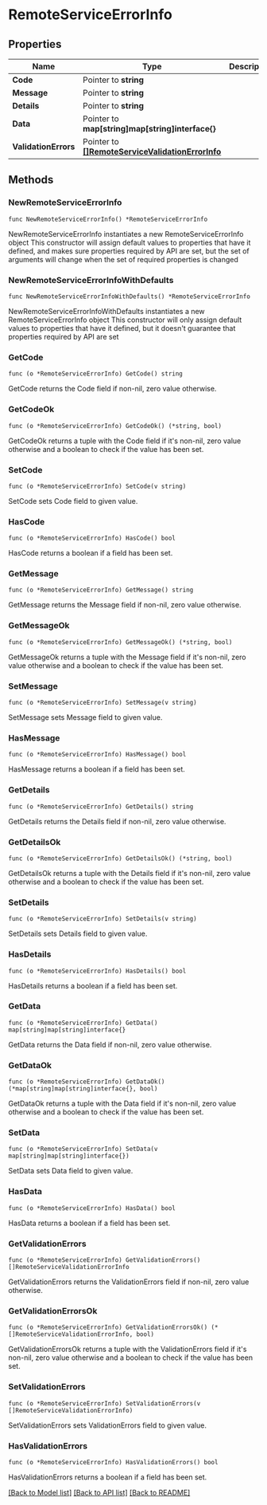 # RemoteServiceErrorInfo

## Properties

Name | Type | Description | Notes
------------ | ------------- | ------------- | -------------
**Code** | Pointer to **string** |  | [optional] 
**Message** | Pointer to **string** |  | [optional] 
**Details** | Pointer to **string** |  | [optional] 
**Data** | Pointer to **map[string]map[string]interface{}** |  | [optional] 
**ValidationErrors** | Pointer to [**[]RemoteServiceValidationErrorInfo**](RemoteServiceValidationErrorInfo.md) |  | [optional] 

## Methods

### NewRemoteServiceErrorInfo

`func NewRemoteServiceErrorInfo() *RemoteServiceErrorInfo`

NewRemoteServiceErrorInfo instantiates a new RemoteServiceErrorInfo object
This constructor will assign default values to properties that have it defined,
and makes sure properties required by API are set, but the set of arguments
will change when the set of required properties is changed

### NewRemoteServiceErrorInfoWithDefaults

`func NewRemoteServiceErrorInfoWithDefaults() *RemoteServiceErrorInfo`

NewRemoteServiceErrorInfoWithDefaults instantiates a new RemoteServiceErrorInfo object
This constructor will only assign default values to properties that have it defined,
but it doesn't guarantee that properties required by API are set

### GetCode

`func (o *RemoteServiceErrorInfo) GetCode() string`

GetCode returns the Code field if non-nil, zero value otherwise.

### GetCodeOk

`func (o *RemoteServiceErrorInfo) GetCodeOk() (*string, bool)`

GetCodeOk returns a tuple with the Code field if it's non-nil, zero value otherwise
and a boolean to check if the value has been set.

### SetCode

`func (o *RemoteServiceErrorInfo) SetCode(v string)`

SetCode sets Code field to given value.

### HasCode

`func (o *RemoteServiceErrorInfo) HasCode() bool`

HasCode returns a boolean if a field has been set.

### GetMessage

`func (o *RemoteServiceErrorInfo) GetMessage() string`

GetMessage returns the Message field if non-nil, zero value otherwise.

### GetMessageOk

`func (o *RemoteServiceErrorInfo) GetMessageOk() (*string, bool)`

GetMessageOk returns a tuple with the Message field if it's non-nil, zero value otherwise
and a boolean to check if the value has been set.

### SetMessage

`func (o *RemoteServiceErrorInfo) SetMessage(v string)`

SetMessage sets Message field to given value.

### HasMessage

`func (o *RemoteServiceErrorInfo) HasMessage() bool`

HasMessage returns a boolean if a field has been set.

### GetDetails

`func (o *RemoteServiceErrorInfo) GetDetails() string`

GetDetails returns the Details field if non-nil, zero value otherwise.

### GetDetailsOk

`func (o *RemoteServiceErrorInfo) GetDetailsOk() (*string, bool)`

GetDetailsOk returns a tuple with the Details field if it's non-nil, zero value otherwise
and a boolean to check if the value has been set.

### SetDetails

`func (o *RemoteServiceErrorInfo) SetDetails(v string)`

SetDetails sets Details field to given value.

### HasDetails

`func (o *RemoteServiceErrorInfo) HasDetails() bool`

HasDetails returns a boolean if a field has been set.

### GetData

`func (o *RemoteServiceErrorInfo) GetData() map[string]map[string]interface{}`

GetData returns the Data field if non-nil, zero value otherwise.

### GetDataOk

`func (o *RemoteServiceErrorInfo) GetDataOk() (*map[string]map[string]interface{}, bool)`

GetDataOk returns a tuple with the Data field if it's non-nil, zero value otherwise
and a boolean to check if the value has been set.

### SetData

`func (o *RemoteServiceErrorInfo) SetData(v map[string]map[string]interface{})`

SetData sets Data field to given value.

### HasData

`func (o *RemoteServiceErrorInfo) HasData() bool`

HasData returns a boolean if a field has been set.

### GetValidationErrors

`func (o *RemoteServiceErrorInfo) GetValidationErrors() []RemoteServiceValidationErrorInfo`

GetValidationErrors returns the ValidationErrors field if non-nil, zero value otherwise.

### GetValidationErrorsOk

`func (o *RemoteServiceErrorInfo) GetValidationErrorsOk() (*[]RemoteServiceValidationErrorInfo, bool)`

GetValidationErrorsOk returns a tuple with the ValidationErrors field if it's non-nil, zero value otherwise
and a boolean to check if the value has been set.

### SetValidationErrors

`func (o *RemoteServiceErrorInfo) SetValidationErrors(v []RemoteServiceValidationErrorInfo)`

SetValidationErrors sets ValidationErrors field to given value.

### HasValidationErrors

`func (o *RemoteServiceErrorInfo) HasValidationErrors() bool`

HasValidationErrors returns a boolean if a field has been set.


[[Back to Model list]](../README.md#documentation-for-models) [[Back to API list]](../README.md#documentation-for-api-endpoints) [[Back to README]](../README.md)


